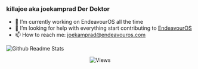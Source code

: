 ### killajoe aka joekamprad **Der Doktor**

- 🔭 I’m currently working on EndeavourOS all the time 
- 🤔 I’m looking for help with everything start contributing to [EndeavourOS](https://github.com/endeavouros-team) 
- 📫 How to reach me: [joekamprad@endeavouros.com](https://forum.endeavouros.com/u/joekamprad/)



![Github Readme Stats](https://github-readme-stats.vercel.app/api?username=killajoe&show_icons=true&bg_color=161320&text_color=D9E0EE&icon_color=DDB6F2&title_color=96CDFB)

<p align="center"><img src="https://komarev.com/ghpvc/?username=killajoe&label=Profile%20views&color=08052b&style=flat" alt="Views"/></p>
